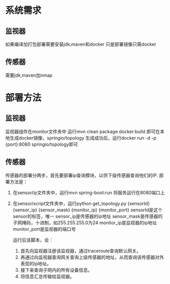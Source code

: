 # 系统需求
## 监视器
如果编译加打包部署需要安装jdk,maven和docker
只是部署镜像只需docker
## 传感器
需要jdk,maven加nmap
# 部署方法
## 监视器
监视器组件在monitor文件夹中
运行mvn clean package docker:build
即可在本地生成docker镜像，springio/topology
生成成功后，运行docker run -d -p {port}:8080 springio/topology即可

## 传感器
传感器的部署分两步，首先要部署ip查询模块，以供下级传感器查询他们的IP.
部署方法是：
1. 在sensor/ip文件夹中，运行mvn spring-boot:run
   将服务运行在8080端口上
2. 在sensor/script文件夹中，运行python get_topology.py {sensorId} {sensor_ip} {sensor_mask} {monitor_ip} {monitor_port} 
   sensorId是这个sensor的标签，唯一
   sensor_ip是传感器的ip地址
   sensor_mask是传感器的子网掩码，十进制，如255.255.255.0为24
   monitor_ip是监视器的ip地址
   monitor_port是监视器的端口号
   
   运行后该脚本，会：
   1. 首先向监视器注册该监视器，通过traceroute查询默认网关。
   2. 再通过向监视器查询网关查询上级传感器的地址，从而查询该传感器对外表现的ip地址。
   3. 接下来查询子网内的所有设备信息。
   4. 将信息汇总传输给监视器。
   


